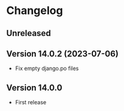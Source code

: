 # Changelog

## Unreleased


## Version 14.0.2 (2023-07-06)
- Fix empty django.po files

## Version 14.0.0
- First release